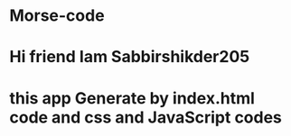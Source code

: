 # Morse-code
# Hi friend Iam Sabbirshikder205
# this app Generate by index.html code and css and JavaScript codes

